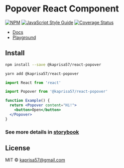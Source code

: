 # Popover React Component

[![NPM](https://img.shields.io/npm/v/@kaprisa57/react-popover.svg)](https://www.npmjs.com/package/@kaprisa57/react-popover) [![JavaScript Style Guide](https://img.shields.io/badge/code_style-standard-brightgreen.svg)](https://standardjs.com) [![Coverage Status](https://coveralls.io/repos/github/kseniya57/react-popover/badge.svg?branch=main)](https://coveralls.io/github/kseniya57/react-popover?branch=main)

- [Docs](https://kseniya57.github.io/react-popover/?path=/docs/popover--playground)
- [Playground](https://kseniya57.github.io/react-popover/?path=/story/popover--playground)

## Install

```bash
npm install --save @kaprisa57/react-popover
```

```bash
yarn add @kaprisa57/react-popover
```

```jsx
import React from 'react'

import Popover from '@kaprisa57/react-popover'

function Example() {
  return <Popover content="Hi!">
    <button>Open</button>
  </Popover>
}
```

### See more details in [storybook](https://kseniya57.github.io/react-popover/?path=/docs/popover--playground)

## License

MIT © [kaprisa57@gmail.com](https://github.com/kaprisa57@gmail.com)